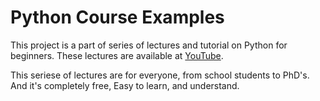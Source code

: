 # Python Course Examples

This project is a part of series of lectures and tutorial on Python for beginners.
These lectures are available at [YouTube](https://youtube.com/playlist?list=PL4-0lZA4xFAzSotbgjIwoKXFrgIixJ_8R).

This seriese of lectures are for everyone, from school students to PhD's. And it's completely free, Easy to learn, and understand.

